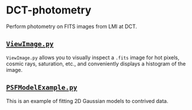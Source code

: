 # DCT-photometry
Perform photometry on FITS images from LMI at DCT.

[`ViewImage.py`](ViewImage.py)
-----------

`ViewImage.py` allows you to visually inspect a `.fits` image for hot pixels, cosmic rays, saturation, etc., and conveniently displays a histogram of the image.

[`PSFModelExample.py`](PSFModelExample.py)
-------------------

This is an example of fitting 2D Gaussian models to contrived data.
